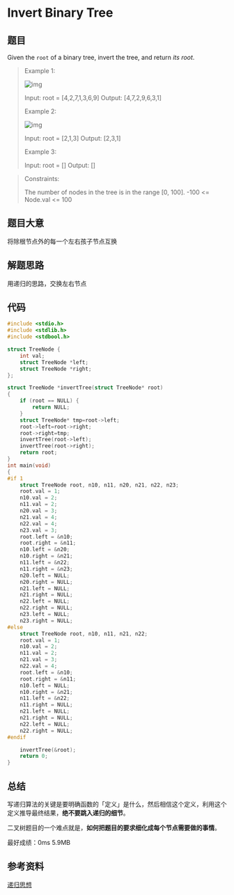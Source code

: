 # Invert Binary Tree

## 题目

Given the `root` of a binary tree, invert the tree, and return *its root*.



>Example 1:
>
>![img](https://assets.leetcode.com/uploads/2021/03/14/invert1-tree.jpg)
>
>Input: root = [4,2,7,1,3,6,9]
>Output: [4,7,2,9,6,3,1]
>
>
>
>Example 2:
>
>![img](https://assets.leetcode.com/uploads/2021/03/14/invert2-tree.jpg)
>
>Input: root = [2,1,3]
>Output: [2,3,1]
>
>
>
>Example 3:
>
>Input: root = []
>Output: []



> Constraints:
>
> The number of nodes in the tree is in the range [0, 100].
> -100 <= Node.val <= 100

## 题目大意

将除根节点外的每一个左右孩子节点互换

## 解题思路

用递归的思路，交换左右节点

## 代码

```c
#include <stdio.h>
#include <stdlib.h>
#include <stdbool.h>

struct TreeNode {
    int val;
    struct TreeNode *left;
    struct TreeNode *right;
};

struct TreeNode *invertTree(struct TreeNode* root)
{
    if (root == NULL) {
        return NULL;
    }
    struct TreeNode* tmp=root->left;
    root->left=root->right;
    root->right=tmp;
    invertTree(root->left);
    invertTree(root->right);
    return root;
}
int main(void)
{
#if 1
    struct TreeNode root, n10, n11, n20, n21, n22, n23;
    root.val = 1;
    n10.val = 2;
    n11.val = 2;
    n20.val = 3;
    n21.val = 4;
    n22.val = 4;
    n23.val = 3;
    root.left = &n10;
    root.right = &n11;
    n10.left = &n20;
    n10.right = &n21;
    n11.left = &n22;
    n11.right = &n23;
    n20.left = NULL;
    n20.right = NULL;
    n21.left = NULL;
    n21.right = NULL;
    n22.left = NULL;
    n22.right = NULL;
    n23.left = NULL;
    n23.right = NULL;
#else
    struct TreeNode root, n10, n11, n21, n22;
    root.val = 1;
    n10.val = 2;
    n11.val = 2;
    n21.val = 3;
    n22.val = 4;
    root.left = &n10;
    root.right = &n11;
    n10.left = NULL;
    n10.right = &n21;
    n11.left = &n22;
    n11.right = NULL;
    n21.left = NULL;
    n21.right = NULL;
    n22.left = NULL;
    n22.right = NULL;
#endif

    invertTree(&root);
    return 0;
}

```

## 总结

写递归算法的关键是要明确函数的「定义」是什么，然后相信这个定义，利用这个定义推导最终结果，**绝不要跳入递归的细节**。

二叉树题目的一个难点就是，**如何把题目的要求细化成每个节点需要做的事情**。

最好成绩：0ms 5.9MB

## 参考资料

[递归思想](https://labuladong.gitbook.io/algo/di-yi-zhang-shou-ba-shou-shua-shu-ju-jie-gou/shou-ba-shou-shua-er-cha-shu/er-cha-shu-xi-lie-1)